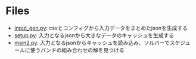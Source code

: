 # Files
 - [input_gen.py](input_gen.py): csvとコンフィグから入力データをまとめたjsonを生成する
 - [setup.py](setup.py): 入力となるjsonから大きなデータのキャッシュを生成する
 - [main2.py](main2.py): 入力となるjsonからキャッシュを読み込み、ソルバーでスケジュールに使うバンドの組み合わせの解を見つける